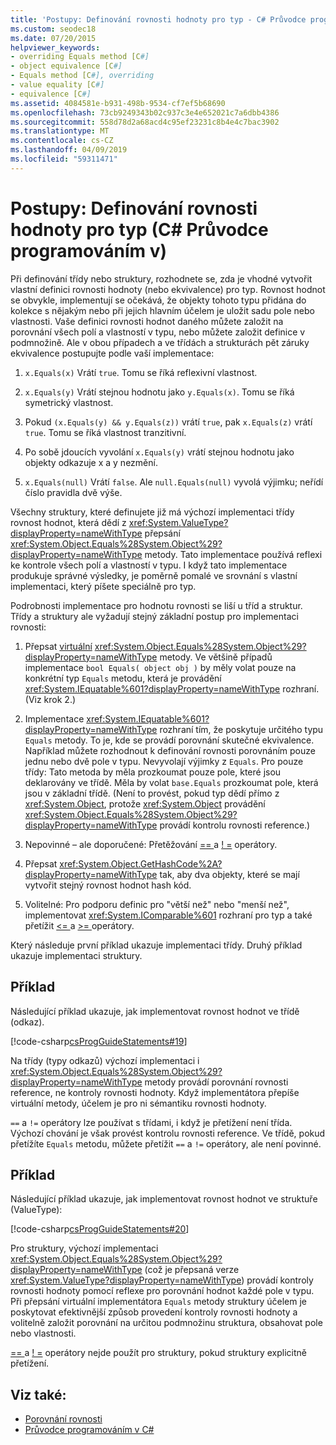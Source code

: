 ```yaml
---
title: 'Postupy: Definování rovnosti hodnoty pro typ - C# Průvodce programováním'
ms.custom: seodec18
ms.date: 07/20/2015
helpviewer_keywords:
- overriding Equals method [C#]
- object equivalence [C#]
- Equals method [C#], overriding
- value equality [C#]
- equivalence [C#]
ms.assetid: 4084581e-b931-498b-9534-cf7ef5b68690
ms.openlocfilehash: 73cb9249343b02c937c3e4e652021c7a6dbb4386
ms.sourcegitcommit: 558d78d2a68acd4c95ef23231c8b4e4c7bac3902
ms.translationtype: MT
ms.contentlocale: cs-CZ
ms.lasthandoff: 04/09/2019
ms.locfileid: "59311471"
---
```

# <a name="how-to-define-value-equality-for-a-type-c-programming-guide"></a>Postupy: Definování rovnosti hodnoty pro typ (C# Průvodce programováním v)
Při definování třídy nebo struktury, rozhodnete se, zda je vhodné vytvořit vlastní definici rovnosti hodnoty (nebo ekvivalence) pro typ. Rovnost hodnot se obvykle, implementují se očekává, že objekty tohoto typu přidána do kolekce s nějakým nebo při jejich hlavním účelem je uložit sadu pole nebo vlastnosti. Vaše definici rovnosti hodnot daného můžete založit na porovnání všech polí a vlastností v typu, nebo můžete založit definice v podmnožině. Ale v obou případech a ve třídách a strukturách pět záruky ekvivalence postupujte podle vaší implementace:  
  
1. `x.Equals(x)` Vrátí `true`. Tomu se říká reflexivní vlastnost.  
  
2. `x.Equals(y)` Vrátí stejnou hodnotu jako `y.Equals(x)`. Tomu se říká symetrický vlastnost.  
  
3. Pokud `(x.Equals(y) && y.Equals(z))` vrátí `true`, pak `x.Equals(z)` vrátí `true`. Tomu se říká vlastnost tranzitivní.  
  
4. Po sobě jdoucích vyvolání `x.Equals(y)` vrátí stejnou hodnotu jako objekty odkazuje x a y nezmění.  
  
5. `x.Equals(null)` Vrátí `false`. Ale `null.Equals(null)` vyvolá výjimku; neřídí číslo pravidla dvě výše.  
  
 Všechny struktury, které definujete již má výchozí implementaci třídy rovnost hodnot, která dědí z <xref:System.ValueType?displayProperty=nameWithType> přepsání <xref:System.Object.Equals%28System.Object%29?displayProperty=nameWithType> metody. Tato implementace používá reflexi ke kontrole všech polí a vlastností v typu. I když tato implementace produkuje správné výsledky, je poměrně pomalé ve srovnání s vlastní implementaci, který píšete speciálně pro typ.  
  
 Podrobnosti implementace pro hodnotu rovnosti se liší u tříd a struktur. Třídy a struktury ale vyžadují stejný základní postup pro implementaci rovnosti:  
  
1. Přepsat [virtuální](../../../csharp/language-reference/keywords/virtual.md) <xref:System.Object.Equals%28System.Object%29?displayProperty=nameWithType> metody. Ve většině případů implementace `bool Equals( object obj )` by měly volat pouze na konkrétní typ `Equals` metodu, která je provádění <xref:System.IEquatable%601?displayProperty=nameWithType> rozhraní. (Viz krok 2.)  
  
2. Implementace <xref:System.IEquatable%601?displayProperty=nameWithType> rozhraní tím, že poskytuje určitého typu `Equals` metody. To je, kde se provádí porovnání skutečné ekvivalence. Například můžete rozhodnout k definování rovnosti porovnáním pouze jednu nebo dvě pole v typu. Nevyvolají výjimky z `Equals`. Pro pouze třídy: Tato metoda by měla prozkoumat pouze pole, které jsou deklarovány ve třídě. Měla by volat `base.Equals` prozkoumat pole, která jsou v základní třídě. (Není to provést, pokud typ dědí přímo z <xref:System.Object>, protože <xref:System.Object> provádění <xref:System.Object.Equals%28System.Object%29?displayProperty=nameWithType> provádí kontrolu rovnosti reference.)  
  
3. Nepovinné – ale doporučené: Přetěžování [ == ](../../../csharp/language-reference/operators/equality-operators.md#equality-operator-) a [! =](../../../csharp/language-reference/operators/equality-operators.md#inequality-operator-) operátory.  
  
4. Přepsat <xref:System.Object.GetHashCode%2A?displayProperty=nameWithType> tak, aby dva objekty, které se mají vytvořit stejný rovnost hodnot hash kód.  
  
5. Volitelné: Pro podporu definic pro "větší než" nebo "menší než", implementovat <xref:System.IComparable%601> rozhraní pro typ a také přetížit [ <= ](../../../csharp/language-reference/operators/less-than-equal-operator.md) a [ >= ](../../../csharp/language-reference/operators/greater-than-equal-operator.md) operátory.  
  
 Který následuje první příklad ukazuje implementaci třídy. Druhý příklad ukazuje implementaci struktury.  
  
## <a name="example"></a>Příklad  
 Následující příklad ukazuje, jak implementovat rovnost hodnot ve třídě (odkaz).  
  
 [!code-csharp[csProgGuideStatements#19](~/samples/snippets/csharp/VS_Snippets_VBCSharp/csProgGuideStatements/CS/Statements.cs#19)]  
  
 Na třídy (typy odkazů) výchozí implementaci i <xref:System.Object.Equals%28System.Object%29?displayProperty=nameWithType> metody provádí porovnání rovnosti reference, ne kontroly rovnosti hodnoty. Když implementátora přepíše virtuální metody, účelem je pro ni sémantiku rovnosti hodnoty.  
  
 `==` a `!=` operátory lze používat s třídami, i když je přetížení není třída. Výchozí chování je však provést kontrolu rovnosti reference. Ve třídě, pokud přetížíte `Equals` metodu, můžete přetížit `==` a `!=` operátory, ale není povinné.  
  
## <a name="example"></a>Příklad  
 Následující příklad ukazuje, jak implementovat rovnost hodnot ve struktuře (ValueType):  
  
 [!code-csharp[csProgGuideStatements#20](~/samples/snippets/csharp/VS_Snippets_VBCSharp/csProgGuideStatements/CS/Statements.cs#20)]  
  
 Pro struktury, výchozí implementaci <xref:System.Object.Equals%28System.Object%29?displayProperty=nameWithType> (což je přepsaná verze <xref:System.ValueType?displayProperty=nameWithType>) provádí kontroly rovnosti hodnoty pomocí reflexe pro porovnání hodnot každé pole v typu. Při přepsání virtuální implementátora `Equals` metody struktury účelem je poskytovat efektivnější způsob provedení kontroly rovnosti hodnoty a volitelně založit porovnání na určitou podmnožinu struktura, obsahovat pole nebo vlastnosti.  
  
 [ == ](../../../csharp/language-reference/operators/equality-operators.md#equality-operator-) a [! =](../../../csharp/language-reference/operators/equality-operators.md#inequality-operator-) operátory nejde použít pro struktury, pokud struktury explicitně přetížení.  
  
## <a name="see-also"></a>Viz také:

- [Porovnání rovnosti](../../../csharp/programming-guide/statements-expressions-operators/equality-comparisons.md)
- [Průvodce programováním v C#](../../../csharp/programming-guide/index.md)
